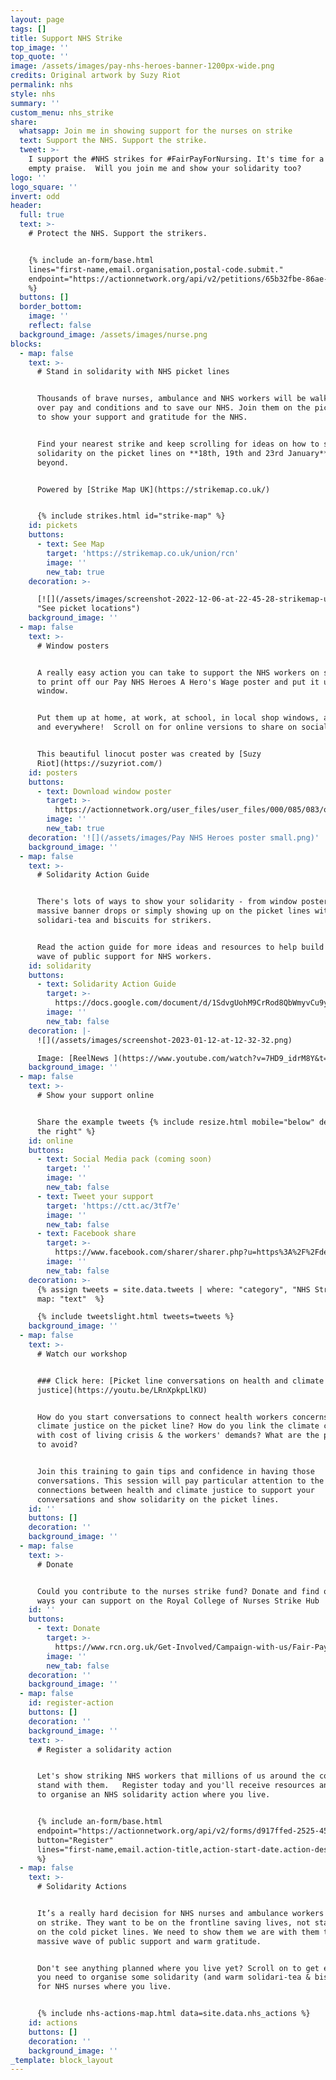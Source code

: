 ```yaml
---
layout: page
tags: []
title: Support NHS Strike
top_image: ''
top_quote: ''
image: /assets/images/pay-nhs-heroes-banner-1200px-wide.png
credits: Original artwork by Suzy Riot
permalink: nhs
style: nhs
summary: ''
custom_menu: nhs_strike
share:
  whatsapp: Join me in showing support for the nurses on strike
  text: Support the NHS. Support the strike.
  tweet: >-
    I support the #NHS strikes for #FairPayForNursing. It's time for a raise not
    empty praise.  Will you join me and show your solidarity too?
logo: ''
logo_square: ''
invert: odd
header:
  full: true
  text: >-
    # Protect the NHS. Support the strikers.


    {% include an-form/base.html
    lines="first-name,email.organisation,postal-code.submit."
    endpoint="https://actionnetwork.org/api/v2/petitions/65b32fbe-86ae-4037-8f56-73f5881ec34a/signatures"
    %}
  buttons: []
  border_bottom:
    image: ''
    reflect: false
  background_image: /assets/images/nurse.png
blocks:
  - map: false
    text: >-
      # Stand in solidarity with NHS picket lines


      Thousands of brave nurses, ambulance and NHS workers will be walking out
      over pay and conditions and to save our NHS. Join them on the picket lines
      to show your support and gratitude for the NHS.


      Find your nearest strike and keep scrolling for ideas on how to show your
      solidarity on the picket lines on **18th, 19th and 23rd January** and
      beyond.


      Powered by [Strike Map UK](https://strikemap.co.uk/)


      {% include strikes.html id="strike-map" %}
    id: pickets
    buttons:
      - text: See Map
        target: 'https://strikemap.co.uk/union/rcn'
        image: ''
        new_tab: true
    decoration: >-

      [![](/assets/images/screenshot-2022-12-06-at-22-45-28-strikemap-uk-find-your-nearest-strike.png)](https://strikemap.co.uk/union/rcn
      "See picket locations")
    background_image: ''
  - map: false
    text: >-
      # Window posters


      A really easy action you can take to support the NHS workers on strike is
      to print off our Pay NHS Heroes A Hero's Wage poster and put it up in your
      window.


      Put them up at home, at work, at school, in local shop windows, anywhere
      and everywhere!  Scroll on for online versions to share on socials too. 


      This beautiful linocut poster was created by [Suzy
      Riot](https://suzyriot.com/)
    id: posters
    buttons:
      - text: Download window poster
        target: >-
          https://actionnetwork.org/user_files/user_files/000/085/083/original/Pay_NHS_Heroes_poster.png
        image: ''
        new_tab: true
    decoration: '![](/assets/images/Pay NHS Heroes poster small.png)'
    background_image: ''
  - map: false
    text: >-
      # Solidarity Action Guide


      There's lots of ways to show your solidarity - from window posters to
      massive banner drops or simply showing up on the picket lines with some
      solidari-tea and biscuits for strikers.


      Read the action guide for more ideas and resources to help build a massive
      wave of public support for NHS workers.
    id: solidarity
    buttons:
      - text: Solidarity Action Guide
        target: >-
          https://docs.google.com/document/d/1SdvgUohM9CrRod8QbWmyvCu9yBC4qLeCm7xI0XgxF6U/edit#
        image: ''
        new_tab: false
    decoration: |-
      ![](/assets/images/screenshot-2023-01-12-at-12-32-32.png)

      Image: [ReelNews ](https://www.youtube.com/watch?v=7HD9_idrM8Y&t=1s)
    background_image: ''
  - map: false
    text: >-
      # Show your support online


      Share the example tweets {% include resize.html mobile="below" desktop="on
      the right" %}
    id: online
    buttons:
      - text: Social Media pack (coming soon)
        target: ''
        image: ''
        new_tab: false
      - text: Tweet your support
        target: 'https://ctt.ac/3tf7e'
        image: ''
        new_tab: false
      - text: Facebook share
        target: >-
          https://www.facebook.com/sharer/sharer.php?u=https%3A%2F%2Fdefundclimatechaos.uk%2Fnhs
        image: ''
        new_tab: false
    decoration: >-
      {% assign tweets = site.data.tweets | where: "category", "NHS Strike" |
      map: "text"  %}

      {% include tweetslight.html tweets=tweets %}
    background_image: ''
  - map: false
    text: >-
      # Watch our workshop


      ### Click here: [Picket line conversations on health and climate
      justice](https://youtu.be/LRnXpkpLlKU)


      How do you start conversations to connect health workers concerns with
      climate justice on the picket line? How do you link the climate crisis
      with cost of living crisis & the workers' demands? What are the pitfalls
      to avoid?


      Join this training to gain tips and confidence in having those
      conversations. This session will pay particular attention to the
      connections between health and climate justice to support your
      conversations and show solidarity on the picket lines.
    id: ''
    buttons: []
    decoration: ''
    background_image: ''
  - map: false
    text: >-
      # Donate


      Could you contribute to the nurses strike fund? Donate and find out other
      ways your can support on the Royal College of Nurses Strike Hub
    id: ''
    buttons:
      - text: Donate
        target: >-
          https://www.rcn.org.uk/Get-Involved/Campaign-with-us/Fair-Pay-for-Nursing/Strike-hub
        image: ''
        new_tab: false
    decoration: ''
    background_image: ''
  - map: false
    id: register-action
    buttons: []
    decoration: ''
    background_image: ''
    text: >-
      # Register a solidarity action


      Let's show striking NHS workers that millions of us around the country
      stand with them.   Register today and you'll receive resources and support
      to organise an NHS solidarity action where you live.


      {% include an-form/base.html
      endpoint="https://actionnetwork.org/api/v2/forms/d917ffed-2525-455e-94e5-afc7cd1be39b/submissions"
      button="Register"
      lines="first-name,email.action-title,action-start-date.action-description.map.submit"
      %}
  - map: false
    text: >-
      # Solidarity Actions


      It’s a really hard decision for NHS nurses and ambulance workers to go out
      on strike. They want to be on the frontline saving lives, not standing out
      on the cold picket lines. We need to show them we are with them through a
      massive wave of public support and warm gratitude.


      Don't see anything planned where you live yet? Scroll on to get everything
      you need to organise some solidarity (and warm solidari-tea & biscuits!)
      for NHS nurses where you live.


      {% include nhs-actions-map.html data=site.data.nhs_actions %}
    id: actions
    buttons: []
    decoration: ''
    background_image: ''
_template: block_layout
---
```


